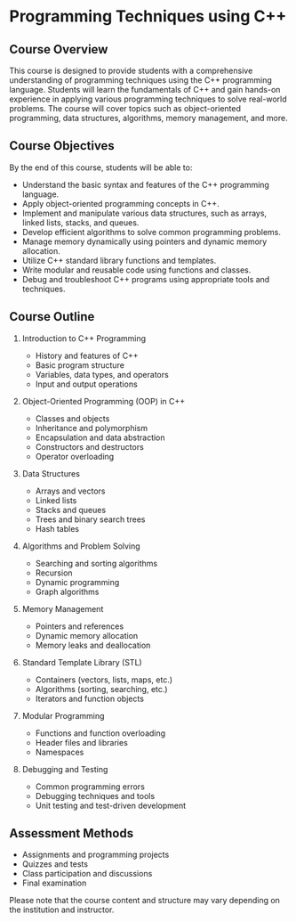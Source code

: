 # Programming Techniques using C++

## Course Overview
This course is designed to provide students with a comprehensive understanding of programming techniques using the C++ programming language. Students will learn the fundamentals of C++ and gain hands-on experience in applying various programming techniques to solve real-world problems. The course will cover topics such as object-oriented programming, data structures, algorithms, memory management, and more.

## Course Objectives
By the end of this course, students will be able to:

- Understand the basic syntax and features of the C++ programming language.
- Apply object-oriented programming concepts in C++.
- Implement and manipulate various data structures, such as arrays, linked lists, stacks, and queues.
- Develop efficient algorithms to solve common programming problems.
- Manage memory dynamically using pointers and dynamic memory allocation.
- Utilize C++ standard library functions and templates.
- Write modular and reusable code using functions and classes.
- Debug and troubleshoot C++ programs using appropriate tools and techniques.

## Course Outline
1. Introduction to C++ Programming
   - History and features of C++
   - Basic program structure
   - Variables, data types, and operators
   - Input and output operations

2. Object-Oriented Programming (OOP) in C++
   - Classes and objects
   - Inheritance and polymorphism
   - Encapsulation and data abstraction
   - Constructors and destructors
   - Operator overloading

3. Data Structures
   - Arrays and vectors
   - Linked lists
   - Stacks and queues
   - Trees and binary search trees
   - Hash tables

4. Algorithms and Problem Solving
   - Searching and sorting algorithms
   - Recursion
   - Dynamic programming
   - Graph algorithms

5. Memory Management
   - Pointers and references
   - Dynamic memory allocation
   - Memory leaks and deallocation

6. Standard Template Library (STL)
   - Containers (vectors, lists, maps, etc.)
   - Algorithms (sorting, searching, etc.)
   - Iterators and function objects

7. Modular Programming
   - Functions and function overloading
   - Header files and libraries
   - Namespaces

8. Debugging and Testing
   - Common programming errors
   - Debugging techniques and tools
   - Unit testing and test-driven development

## Assessment Methods
- Assignments and programming projects
- Quizzes and tests
- Class participation and discussions
- Final examination

Please note that the course content and structure may vary depending on the institution and instructor.
